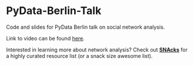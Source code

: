 # PyData-Berlin-Talk
Code and slides for PyData Berlin talk on social network analysis.

Link to video can be found [here](https://youtu.be/sxTLG7l-Fr0?t=985).

Interested in learning more about network analysis? Check out **[SNAcks](https://github.com/alonnir/snacks)** for a highly curated resource list (or a snack size awesome list).
